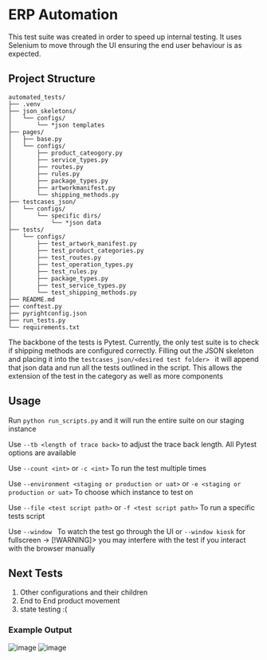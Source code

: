 # ERP Automation
This test suite was created in order to speed up internal testing. It uses Selenium to move through the UI ensuring the
end user behaviour is as expected. 

## Project Structure

```
automated_tests/
├── .venv
├── json_skeletons/
│   └── configs/
│       └── *json templates
├── pages/
│   ├── base.py
│   └── configs/
│       ├── product_cateogory.py
│       ├── service_types.py
│       ├── routes.py
│       ├── rules.py
│       ├── package_types.py
│       ├── artworkmanifest.py
│       └── shipping_methods.py
├── testcases_json/
│   └── configs/
│       └── specific dirs/
│           └── *json data
├── tests/
│   └── configs/
│       ├── test_artwork_manifest.py
│       ├── test_product_categories.py
│       ├── test_routes.py
│       ├── test_operation_types.py
│       ├── test_rules.py
│       ├── package_types.py
│       ├── test_service_types.py
│       └── test_shipping_methods.py
├── README.md
├── conftest.py
├── pyrightconfig.json
├── run_tests.py
└── requirements.txt
```
The backbone of the tests is Pytest. Currently, the only test suite is to check if shipping methods are configured correctly.
Filling out the JSON skeleton and placing it into the ```testcases_json/<desired test folder> ``` it will append that json
data and run all the tests outlined in the script. 
This allows the extension of the test in the category as well as more components

## Usage
Run ```python run_scripts.py``` and it will run the entire suite on our staging instance

Use ```--tb <length of trace back>``` to adjust the trace back length. All Pytest options are available

Use ```--count <int>``` or ```-c <int>``` To run the test multiple times

Use ```--environment <staging or production or uat>```  or ```-e <staging or production or uat>``` To choose which instance to test on

Use ```--file <test script path>``` or ```-f <test script path>``` To run a specific tests script

Use ```--window ``` To watch the test go through the UI or ```--window kiosk``` for fullscreen
    -> [!WARNING]> you may interfere with the test if you interact with the browser manually

## Next Tests
1. Other configurations and their children
2. End to End product movement
3. state testing :(


### Example Output
![image](https://github.com/user-attachments/assets/a8b3120d-c68c-4969-91da-11bc054c3e23)
![image](https://github.com/user-attachments/assets/3a60ef0f-6fbe-44dc-b217-adb04652aedb)

